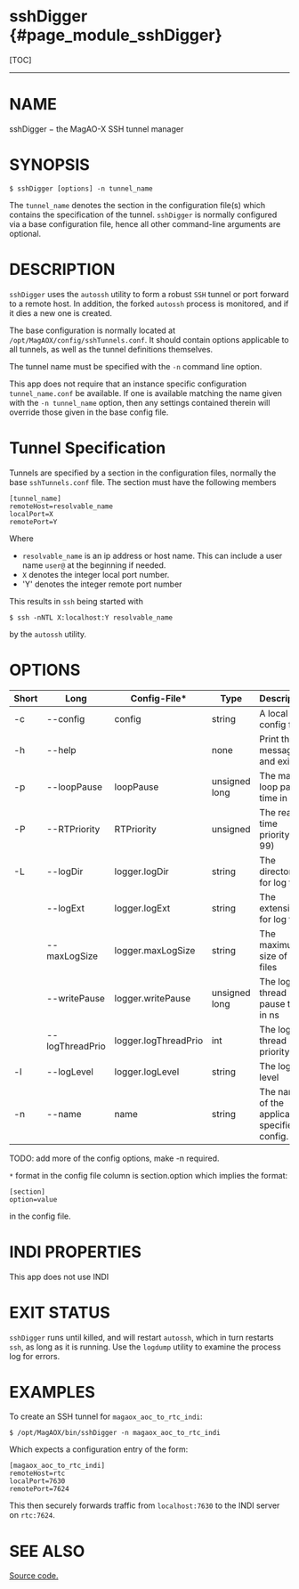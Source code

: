 sshDigger {#page_module_sshDigger}
==========

[TOC]

------------------------------------------------------------------------

# NAME 

sshDigger − the MagAO-X SSH tunnel manager

# SYNOPSIS 

```
$ sshDigger [options] -n tunnel_name
```

The `tunnel_name` denotes the section in the configuration file(s) which contains the specification of the tunnel.  `sshDigger` is normally configured via a base configuration file, hence all other command-line arguments are optional.

# DESCRIPTION 

`sshDigger` uses the `autossh` utility to form a robust `SSH` tunnel or port forward to a remote host.  In addition, the forked `autossh` process is monitored, and if it dies a new one is created. 

The base configuration is normally located at `/opt/MagAOX/config/sshTunnels.conf`.  It should contain options applicable to all tunnels, as well as the tunnel definitions themselves.

The tunnel name must be specified with the `-n` command line option.

This app does not require that an instance specific configuration `tunnel_name.conf` be available.  If one is available matching the name given with the `-n tunnel_name` option, then any settings contained therein will override those given in the base config file.

# Tunnel Specification

Tunnels are specified by a section in the configuration files, normally the base `sshTunnels.conf` file.  The section must have the following members
```
[tunnel_name]
remoteHost=resolvable_name
localPort=X
remotePort=Y
```

Where
- `resolvable_name` is an ip address or host name.  This can include a user name `user@` at the beginning if needed.
- `X` denotes the integer local port number.
- 'Y' denotes the integer remote port number

This results in `ssh` being started with 
```
$ ssh -nNTL X:localhost:Y resolvable_name
```
by the `autossh` utility.

# OPTIONS


|Short | Long                 |    Config-File*      |     Type          | Description  |
| ---  | ---                  | ---                  |   ---             | ---          |
|   -c | --config             | config               |   string          | A local config file |
|   -h | --help               |                      |   none            | Print this message and exit | 
|   -p | --loopPause          | loopPause            |   unsigned long   | The main loop pause time in ns |
|   -P | --RTPriority         | RTPriority           |   unsigned        | The real-time priority (0-99) | 
|   -L | --logDir             | logger.logDir        |   string          | The directory for log files  | 
|      | --logExt             | logger.logExt        |   string          | The extension for log files  | 
|      | --maxLogSize         | logger.maxLogSize    |   string          | The maximum size of log files | 
|      | --writePause         | logger.writePause    |   unsigned long   | The log thread pause time in ns |                                                                                                
|      | --logThreadPrio      | logger.logThreadPrio |     int           | The log thread priority   |
|   -l | --logLevel           | logger.logLevel      |     string        | The log level   | 
|  -n  | --name               | name                 |    string         | The name of the application, specifies config.

TODO: add more of the config options, make -n required.


`*` format in the config file column is section.option which implies the format: 
```
[section]
option=value
```
in the config file.

# INDI PROPERTIES

This app does not use INDI

# EXIT STATUS

`sshDigger` runs until killed, and will restart `autossh`, which in turn restarts `ssh`, as long as it is running.  Use the `logdump` utility to examine the process log for errors.


# EXAMPLES

To create an SSH tunnel for `magaox_aoc_to_rtc_indi`:
```
$ /opt/MagAOX/bin/sshDigger -n magaox_aoc_to_rtc_indi
```

Which expects a configuration entry of the form:
```
[magaox_aoc_to_rtc_indi]
remoteHost=rtc 
localPort=7630
remotePort=7624
```

This then securely forwards traffic from `localhost:7630` to the INDI server on `rtc:7624`.


# SEE ALSO 

[Source code.](../sw_html/group__sshDigger.html)
